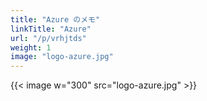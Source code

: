 ```yaml
---
title: "Azure のメモ"
linkTitle: "Azure"
url: "/p/vrhjtds"
weight: 1
image: "logo-azure.jpg"
---
```


{{< image w="300" src="logo-azure.jpg" >}}

